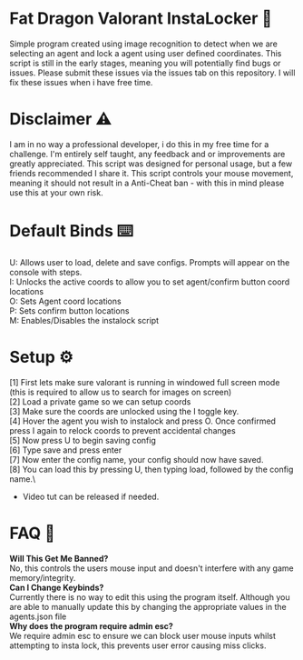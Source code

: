 # Fat Dragon Valorant InstaLocker 🐉
Simple program created using image recognition to detect when we are selecting an agent and lock a agent using user defined coordinates. This script is still in the early stages, meaning you will potentially find bugs or issues. Please submit these issues via the issues tab on this repository. I will fix these issues when i have free time. 

# Disclaimer ⚠️
I am in no way a professional developer, i do this in my free time for a challenge. I'm entirely self taught, any feedback and or improvements are greatly appreciated. This script was designed for personal usage, but a few friends recommended I share it. This script controls your mouse movement, meaning it should not result in a Anti-Cheat ban - with this in mind please use this at your own risk. 

# Default Binds ⌨️ 
U: Allows user to load, delete and save configs. Prompts will appear on the console with steps.\
I: Unlocks the active coords to allow you to set agent/confirm button coord locations \
O: Sets Agent coord locations\
P: Sets confirm button locations\
M: Enables/Disables the instalock script

# Setup ⚙️
[1] First lets make sure valorant is running in windowed full screen mode (this is required to allow us to search for images on screen)\
[2] Load a private game so we can setup coords\
[3] Make sure the coords are unlocked using the I toggle key.\
[4] Hover the agent you wish to instalock and press O. Once confirmed press I again to relock coords to prevent accidental changes\
[5] Now press U to begin saving config\
[6] Type save and press enter\
[7] Now enter the config name, your config should now have saved.\
[8] You can load this by pressing U, then typing load,  followed by the config name.\
- Video tut can be released if needed.

# FAQ 📙
**Will This Get Me Banned?**\
No, this controls the users mouse input and doesn't interfere with any game memory/integrity.\
**Can I Change Keybinds?**\
Currently there is no way to edit this using the program itself. Although you are able to manually update this by changing the appropriate values in the agents.json file\
**Why does the program require admin esc?**\
We require admin esc to ensure we can block user mouse inputs whilst attempting to insta lock, this prevents user error causing miss clicks.
